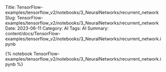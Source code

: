 Title: TensorFlow-examples/tensorflow_v2/notebooks/3_NeuralNetworks/recurrent_network
Slug: TensorFlow-examples/tensorflow_v2/notebooks/3_NeuralNetworks/recurrent_network
Date: 2023-06-11
Category: AI
Tags: AI
Summary: content/docs/TensorFlow-examples/tensorflow_v2/notebooks/3_NeuralNetworks/recurrent_network.ipynb

{% notebook TensorFlow-examples/tensorflow_v2/notebooks/3_NeuralNetworks/recurrent_network.ipynb %}